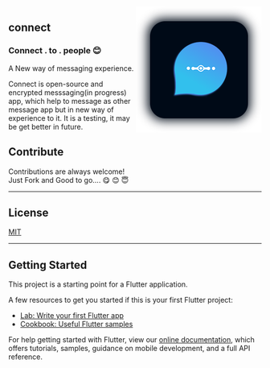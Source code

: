 <img src="/assets/images/logo_for_github.png" align="right" />

## connect
### Connect . to  . people 😊 

A New way of messaging experience.

Connect is open-source and encrypted messsaging(in progress) app, which help to message as other message app but in new way of experience to it. It is a testing, it may be get better in future. 
## Contribute

Contributions are always welcome!\
Just Fork and Good to go....
😋  😊  😇
 
___
## License

[MIT](https://github.com/guruprasadhj/Tuby/blob/master/LICENSE)
___
## Getting Started

This project is a starting point for a Flutter application.

A few resources to get you started if this is your first Flutter project:

- [Lab: Write your first Flutter app](https://flutter.dev/docs/get-started/codelab)
- [Cookbook: Useful Flutter samples](https://flutter.dev/docs/cookbook)

For help getting started with Flutter, view our
[online documentation](https://flutter.dev/docs), which offers tutorials,
samples, guidance on mobile development, and a full API reference.
